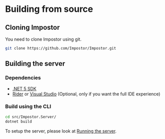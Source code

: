# Building from source

## Cloning Impostor

You need to clone Impostor using git.

```bash
git clone https://github.com/Impostor/Impostor.git
```

## Building the server

### Dependencies
- [.NET 5 SDK](https://dotnet.microsoft.com/download/dotnet/5.0)
- [Rider](https://www.jetbrains.com/rider/) or [Visual Studio](https://visualstudio.microsoft.com/vs/) (Optional, only if you want the full IDE experience)

### Build using the CLI

```bash
cd src/Impostor.Server/
dotnet build
```
To setup the server, please look at [Running the server](Running-the-server.md).
